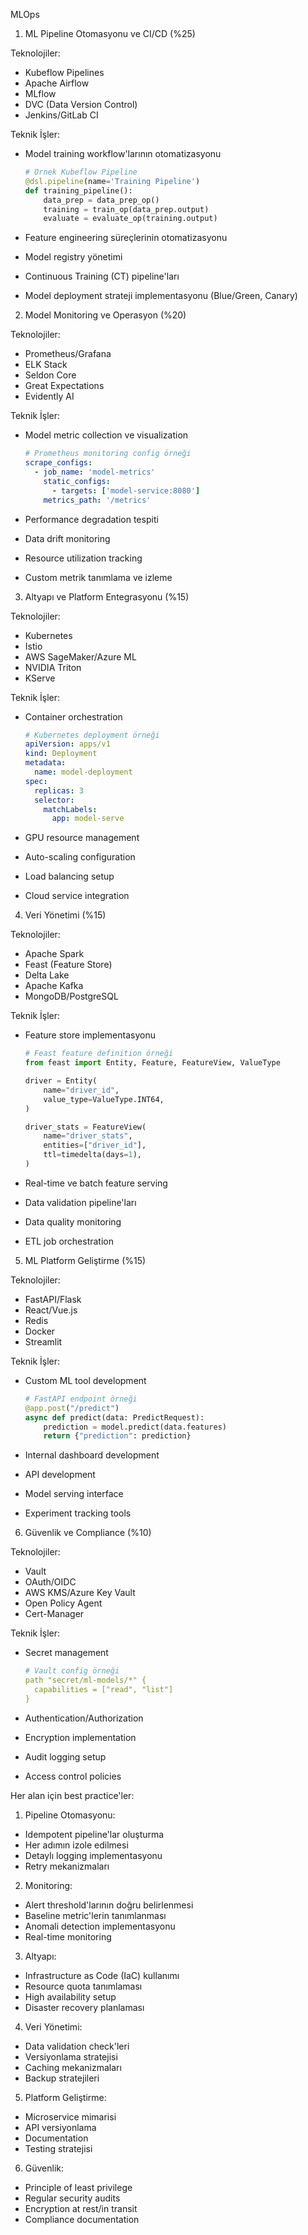MLOps

1. ML Pipeline Otomasyonu ve CI/CD (%25)

Teknolojiler:

- Kubeflow Pipelines
- Apache Airflow
- MLflow
- DVC (Data Version Control)
- Jenkins/GitLab CI

Teknik İşler:

- Model training workflow'larının otomatizasyonu

  ```python
  # Örnek Kubeflow Pipeline
  @dsl.pipeline(name='Training Pipeline')
  def training_pipeline():
      data_prep = data_prep_op()
      training = train_op(data_prep.output)
      evaluate = evaluate_op(training.output)
  ```

- Feature engineering süreçlerinin otomatizasyonu
- Model registry yönetimi
- Continuous Training (CT) pipeline'ları
- Model deployment strateji implementasyonu (Blue/Green, Canary)

2. Model Monitoring ve Operasyon (%20)

Teknolojiler:

- Prometheus/Grafana
- ELK Stack
- Seldon Core
- Great Expectations
- Evidently AI

Teknik İşler:

- Model metric collection ve visualization

  ```yaml
  # Prometheus monitoring config örneği
  scrape_configs:
    - job_name: 'model-metrics'
      static_configs:
        - targets: ['model-service:8080']
      metrics_path: '/metrics'
  ```

- Performance degradation tespiti
- Data drift monitoring
- Resource utilization tracking
- Custom metrik tanımlama ve izleme

3. Altyapı ve Platform Entegrasyonu (%15)

Teknolojiler:

- Kubernetes
- Istio
- AWS SageMaker/Azure ML
- NVIDIA Triton
- KServe

Teknik İşler:

- Container orchestration

  ```yaml
  # Kubernetes deployment örneği
  apiVersion: apps/v1
  kind: Deployment
  metadata:
    name: model-deployment
  spec:
    replicas: 3
    selector:
      matchLabels:
        app: model-serve
  ```

- GPU resource management
- Auto-scaling configuration
- Load balancing setup
- Cloud service integration

4. Veri Yönetimi (%15)

Teknolojiler:

- Apache Spark
- Feast (Feature Store)
- Delta Lake
- Apache Kafka
- MongoDB/PostgreSQL

Teknik İşler:

- Feature store implementasyonu

  ```python
  # Feast feature definition örneği
  from feast import Entity, Feature, FeatureView, ValueType
  
  driver = Entity(
      name="driver_id",
      value_type=ValueType.INT64,
  )
  
  driver_stats = FeatureView(
      name="driver_stats",
      entities=["driver_id"],
      ttl=timedelta(days=1),
  )
  ```

- Real-time ve batch feature serving
- Data validation pipeline'ları
- Data quality monitoring
- ETL job orchestration

5. ML Platform Geliştirme (%15)

Teknolojiler:

- FastAPI/Flask
- React/Vue.js
- Redis
- Docker
- Streamlit

Teknik İşler:

- Custom ML tool development

  ```python
  # FastAPI endpoint örneği
  @app.post("/predict")
  async def predict(data: PredictRequest):
      prediction = model.predict(data.features)
      return {"prediction": prediction}
  ```

- Internal dashboard development
- API development
- Model serving interface
- Experiment tracking tools

6. Güvenlik ve Compliance (%10)

Teknolojiler:

- Vault
- OAuth/OIDC
- AWS KMS/Azure Key Vault
- Open Policy Agent
- Cert-Manager

Teknik İşler:

- Secret management

  ```yaml
  # Vault config örneği
  path "secret/ml-models/*" {
    capabilities = ["read", "list"]
  }
  ```

- Authentication/Authorization
- Encryption implementation
- Audit logging setup
- Access control policies

Her alan için best practice'ler:

1. Pipeline Otomasyonu:

- Idempotent pipeline'lar oluşturma
- Her adımın izole edilmesi
- Detaylı logging implementasyonu
- Retry mekanizmaları

2. Monitoring:

- Alert threshold'larının doğru belirlenmesi
- Baseline metric'lerin tanımlanması
- Anomali detection implementasyonu
- Real-time monitoring

3. Altyapı:

- Infrastructure as Code (IaC) kullanımı
- Resource quota tanımlaması
- High availability setup
- Disaster recovery planlaması

4. Veri Yönetimi:

- Data validation check'leri
- Versiyonlama stratejisi
- Caching mekanizmaları
- Backup stratejileri

5. Platform Geliştirme:

- Microservice mimarisi
- API versiyonlama
- Documentation
- Testing stratejisi

6. Güvenlik:

- Principle of least privilege
- Regular security audits
- Encryption at rest/in transit
- Compliance documentation
